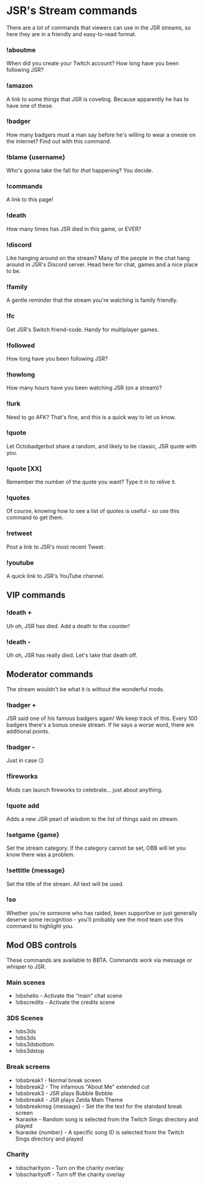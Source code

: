# JSR's Stream commands
There are a lot of commands that viewers can use in the JSR streams, so here they are in a friendly and easy-to-read format.

### !aboutme
When did you create your Twitch account? How long have you been following JSR?

### !amazon
A link to some things that JSR is coveting. Because apparently he has to have one of these.

### !badger
How many badgers must a man say before he's willing to wear a onesie on the internet? Find out with this command.

### !blame {username}
Who's gonna take the fall for _that_ happening? You decide.

### !commands
A link to this page!

### !death
How many times has JSR died in this game, or EVER?

### !discord
Like hanging around on the stream? Many of the people in the chat hang around in JSR's Discord server. Head here for chat, games and a nice place to be.

### !family
A gentle reminder that the stream you're watching is family friendly.

### !fc
Get JSR's Switch friend-code. Handy for multiplayer games.

### !followed
How long have you been following JSR?

### !howlong
How many hours have you been watching JSR (on a stream)?

### !lurk
Need to go AFK? That's fine, and this is a quick way to let us know.

### !quote
Let Octobadgerbot share a random, and likely to be classic, JSR quote with you.

### !quote [XX]
Remember the number of the quote you want? Type it in to relive it.

### !quotes
Of course, knowing how to see a list of quotes is useful - so use this command to get them.

### !retweet
Post a link to JSR's most recent Tweet.

### !youtube
A quick link to JSR's YouTube channel.

## VIP commands

### !death +
Uh oh, JSR has died. Add a death to the counter!

### !death -
Uh oh, JSR has really died. Let's take that death off.

## Moderator commands
The stream wouldn't be what it is without the wonderful mods.

### !badger +
JSR said one of his famous badgers again! We keep track of this. Every 100 badgers there's a bonus onesie stream. If he says a worse word, there are additional points.

### !badger -
Just in case 😏

### !fireworks
Mods can launch fireworks to celebrate... just about anything.

### !quote add
Adds a new JSR pearl of wisdom to the list of things said on stream.

### !setgame {game}
Set the stream category. If the category cannot be set, OBB will let you know there was a problem.

### !settitle {message}
Set the title of the stream. All text will be used.

### !so
Whether you're someone who has raided, been supportive or just generally deserve some recognition - you'll probably see the mod team use this command to highlight you.

## Mod OBS controls
These commands are available to BBTA. Commands work via message or whisper to JSR.

### Main scenes
* !obshello - Activate the "main" chat scene
* !obscredits - Activate the credits scene

### 3DS Scenes
* !obs3ds
* !obs3ds
* !obs3dsbottom
* !obs3dstop

### Break screens
* !obsbreak1 - Normal break screen
* !obsbreak2 - The infamous "About Me" extended cut
* !obsbreak3 - JSR plays Bubble Bobble
* !obsbreak4 - JSR plays Zelda Main Theme
* !obsbreakmsg {message} - Set the the text for the standard break screen
* !karaoke - Random song is selected from the Twitch Sings directory and played
* !karaoke {number} - A specific song ID is selected from the Twitch Sings directory and played

### Charity
* !obscharityon - Turn on the charity overlay
* !obscharityoff - Turn off the charity overlay

